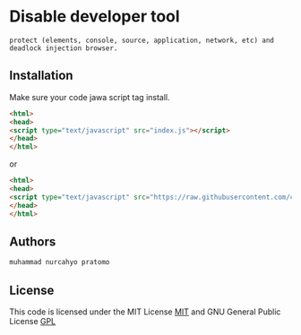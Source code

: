 # Disable developer tool 
```text
protect (elements, console, source, application, network, etc) and deadlock injection browser.
```
## Installation

Make sure your code jawa script tag install.

```html
<html>
<head>
<script type="text/javascript" src="index.js"></script>
</head>
</html>
```
or
```html
<html>
<head>
<script type="text/javascript" src="https://raw.githubusercontent.com/cohayfun/disable.developer.tools/main/index.js"></script>
</head>
</html>
```
## Authors
```html
muhammad nurcahyo pratomo
```
## License
This code is licensed under the MIT License
[MIT](https://choosealicense.com/licenses/mit/)
and GNU General Public License
[GPL](http://www.gnu.org/licenses/gpl.html)
